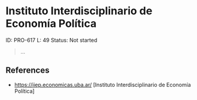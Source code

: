 # Instituto Interdisciplinario de Economía Política

ID: PRO-617
L: 49
Status: Not started

> …
> 

## References

- https://iiep.economicas.uba.ar/ [Instituto Interdisciplinario de Economía Política]